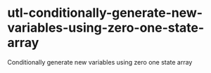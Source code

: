 # utl-conditionally-generate-new-variables-using-zero-one-state-array
Conditionally generate new variables using zero one state array
